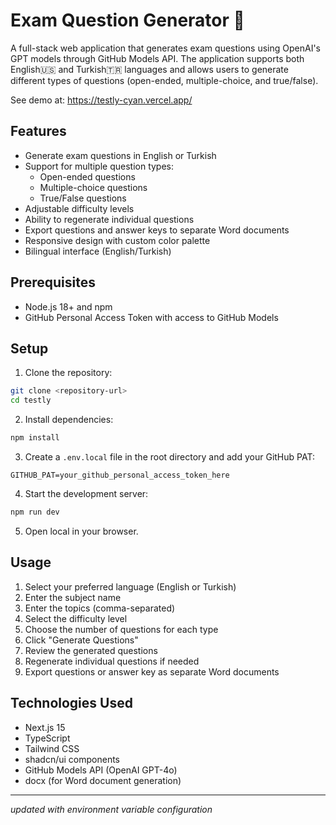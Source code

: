 # Exam Question Generator 📝

A full-stack web application that generates exam questions using OpenAI's GPT models through GitHub Models API. The application supports both English🇺🇸 and Turkish🇹🇷 languages and allows users to generate different types of questions (open-ended, multiple-choice, and true/false).

See demo at: https://testly-cyan.vercel.app/

## Features

- Generate exam questions in English or Turkish
- Support for multiple question types:
  - Open-ended questions
  - Multiple-choice questions
  - True/False questions
- Adjustable difficulty levels
- Ability to regenerate individual questions
- Export questions and answer keys to separate Word documents
- Responsive design with custom color palette
- Bilingual interface (English/Turkish)

## Prerequisites

- Node.js 18+ and npm
- GitHub Personal Access Token with access to GitHub Models

## Setup

1. Clone the repository:
```bash
git clone <repository-url>
cd testly
```

2. Install dependencies:
```bash
npm install
```

3. Create a `.env.local` file in the root directory and add your GitHub PAT:
```
GITHUB_PAT=your_github_personal_access_token_here
```

4. Start the development server:
```bash
npm run dev
```

5. Open local in your browser.

## Usage

1. Select your preferred language (English or Turkish)
2. Enter the subject name
3. Enter the topics (comma-separated)
4. Select the difficulty level
5. Choose the number of questions for each type
6. Click "Generate Questions"
7. Review the generated questions
8. Regenerate individual questions if needed
9. Export questions or answer key as separate Word documents

## Technologies Used

- Next.js 15
- TypeScript
- Tailwind CSS
- shadcn/ui components
- GitHub Models API (OpenAI GPT-4o)
- docx (for Word document generation)

---
*updated with environment variable configuration*
